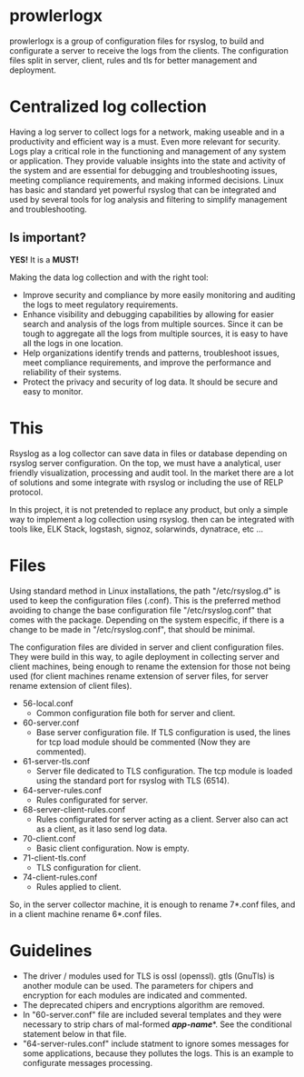 # prowlerlogx

prowlerlogx is a group of configuration files for rsyslog, to build and configurate a server to receive the logs from the clients. The configuration files split in server, client, rules and tls for better management and deployment.

# Centralized log collection

Having a log server to collect logs for a network, making useable and in a productivity and efficient way is a must. Even more relevant for security.
Logs play a critical role in the functioning and management of any system or application. They provide valuable insights into the state and activity of the system and are essential for debugging and troubleshooting issues, meeting compliance requirements, and making informed decisions.
Linux has basic and standard yet powerful rsyslog that can be integrated and used by several tools for log analysis and filtering to simplify management and troubleshooting.

## Is important?

**YES!** It is a **MUST!**

Making the data log collection and with the right tool:

- Improve security and compliance by more easily monitoring and auditing the logs to meet regulatory requirements.
- Enhance visibility and debugging capabilities by allowing for easier search and analysis of the logs from multiple sources. Since it can be tough to aggregate all the logs from multiple sources, it is easy to have all the logs in one location.
- Help organizations identify trends and patterns, troubleshoot issues, meet compliance requirements, and improve the performance and reliability of their systems.
- Protect the privacy and security of log data. It should be secure and easy to monitor.

# This

Rsyslog as a log collector can save data in files or database depending on rsyslog server configuration. On the top, we must have a analytical, user friendly visualization, processing and audit tool. In the market there are a lot of solutions and some integrate with rsyslog or including the use of RELP protocol.

In this project, it is not pretended to replace any product, but only a simple way to implement a log collection using rsyslog. then can be integrated with tools like, ELK Stack, logstash, signoz, solarwinds, dynatrace, etc …

# Files

Using standard method in Linux installations, the path "/etc/rsyslog.d" is used to keep the configuration files (.conf). This is the preferred method avoiding to change the base configuration file "/etc/rsyslog.conf" that comes with the package. Depending on the system especific, if there is a change to be made in "/etc/rsyslog.conf", that should be minimal.

The configuration files are divided in server and client configuration files. They were build in this way, to agile deployment in collecting server and client machines, being enough to rename the extension for those not being used (for client machines rename extension of server files, for server rename extension of client files).

- 56-local.conf
    - Common configuration file both for server and client.
- 60-server.conf
    - Base server configuration file. If TLS configuration is used, the lines for tcp load module should be commented (Now they are commented).
- 61-server-tls.conf
    - Server file dedicated to TLS configuration. The tcp module is loaded using the standard port for rsyslog with TLS (6514).
- 64-server-rules.conf
    - Rules configurated for server.
- 68-server-client-rules.conf
    - Rules configurated for server acting as a client. Server also can act as a client, as it laso send log data.
- 70-client.conf
    - Basic client configuration. Now is empty.
- 71-client-tls.conf
    - TLS configuration for client.
- 74-client-rules.conf
    - Rules applied to client.

So, in the server collector machine, it is enough to rename 7*.conf files, and in a client machine rename 6*.conf files.

# Guidelines

- The driver / modules used for TLS is ossl (openssl). gtls (GnuTls) is another module can be used. The parameters for chipers and encryption for each modules are indicated and commented.
- The deprecated chipers and encryptions algorithm are removed.
- In "60-server.conf" file are included several templates and they were necessary to strip chars of mal-formed **_app-name_***. See the conditional statement below in that file.
- "64-server-rules.conf" include statment to ignore somes messages for some applications, because they pollutes the logs. This is an example to configurate messages processing.